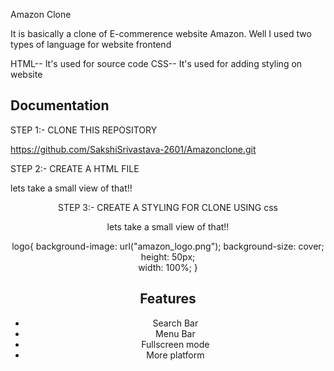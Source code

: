 
Amazon Clone

It is basically a clone of E-commerence website Amazon.
Well I used two types of language for website frontend

HTML-- It's used for source code
CSS-- It's used for adding styling on website




## Documentation

STEP 1:-
CLONE THIS REPOSITORY

 https://github.com/SakshiSrivastava-2601/Amazonclone.git

 STEP 2:- CREATE A HTML FILE

 lets take a small view of that!!

 <!DOCTYPE html>
<html lang="en">
<head>
    <meta charset="UTF-8">
    <meta name="viewport" content="width=device-width, initial-scale=1.0">
    <link rel="stylesheet" href="https://cdnjs.cloudflare.com/ajax/libs/font-awesome/6.5.2/css/all.min.css" integrity="sha512-SnH5WK+bZxgPHs44uWIX+LLJAJ9/2PkPKZ5QiAj6Ta86w+fsb2TkcmfRyVX3pBnMFcV7oQPJkl9QevSCWr3W6A==" crossorigin="anonymous" referrerpolicy="no-referrer" />
    <link rel="stylesheet" href="style.css">
    <title>Amazon</title>
</head>
<body>
    <header>
    <div class="navbar">
        <div class="nav-logo border">
        <div class="logo"></div>
    </div>


STEP 3:- CREATE A STYLING FOR CLONE USING css

lets take a small view of that!!

logo{
    background-image: url("amazon_logo.png");
    background-size: cover;
    height: 50px;   
    width: 100%;
}



 


## Features

- Search Bar
- Menu Bar
- Fullscreen mode
- More platform


